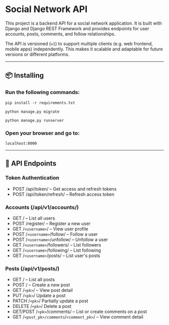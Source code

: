 # Social Network API

This project is a backend API for a social network application. It is built with Django and Django REST Framework and provides endpoints for user accounts, posts, comments, and follow relationships.

The API is versioned (`v1`) to support multiple clients (e.g. web frontend, mobile apps) independently. This makes it scalable and adaptable for future versions or different platforms.

---

## 📦 Installing

### Run the following commands:

    pip install -r requirements.txt

    python manage.py migrate

    python manage.py runserver

### Open your browser and go to:

    localhost:8000

---

## 🔗 API Endpoints

### Token Authentication

- POST /api/token/ – Get access and refresh tokens
- POST /api/token/refresh/ – Refresh access token

### Accounts (/api/v1/accounts/)

- GET / – List all users
- POST /register/ – Register a new user
- GET /```<username>```/ – View user profile
- POST /```<username>```/follow/ – Follow a user
- POST /```<username>```/unfollow/ – Unfollow a user
- GET /```<username>```/followers/ – List followers
- GET /```<username>```/following/ – List following
- GET /```<username>```/posts/ – List user's posts

### Posts (/api/v1/posts/)

- GET / – List all posts
- POST / – Create a new post
- GET /```<pk>```/ – View post detail
- PUT /```<pk>```/ Update a post
- PATCH /```<pk>```/ Partially update a post
- DELETE /```<pk>```/ Delete a post
- GET/POST /```<pk>```/comments/ – List or create comments on a post
- GET /```<post_pk>/comments```/```<comment_pk>```/ – View comment detail
